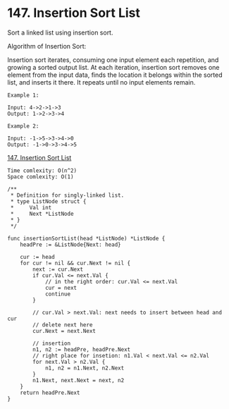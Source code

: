 # 147. Insertion Sort List

Sort a linked list using insertion sort. 

Algorithm of Insertion Sort:

Insertion sort iterates, consuming one input element each repetition, and growing a sorted output list.
At each iteration, insertion sort removes one element from the input data, finds the location it belongs within the sorted list, and inserts it there.
It repeats until no input elements remain.

```
Example 1:

Input: 4->2->1->3
Output: 1->2->3->4

Example 2:

Input: -1->5->3->4->0
Output: -1->0->3->4->5
```

[147. Insertion Sort List](https://leetcode.com/problems/insertion-sort-list/)

```
Time comlexity: O(n^2)
Space comlexity: O(1)
```

```golang
/**
 * Definition for singly-linked list.
 * type ListNode struct {
 *     Val int
 *     Next *ListNode
 * }
 */

func insertionSortList(head *ListNode) *ListNode {
    headPre := &ListNode{Next: head}

    cur := head
    for cur != nil && cur.Next != nil {
        next := cur.Next
        if cur.Val <= next.Val {
            // in the right order: cur.Val <= next.Val
            cur = next
            continue
        }

        // cur.Val > next.Val: next needs to insert between head and cur
        // delete next here
        cur.Next = next.Next
        
        // insertion
        n1, n2 := headPre, headPre.Next
        // right place for insetion: n1.Val < next.Val <= n2.Val
        for next.Val > n2.Val {
            n1, n2 = n1.Next, n2.Next
        }
        n1.Next, next.Next = next, n2
    }
    return headPre.Next
}
```